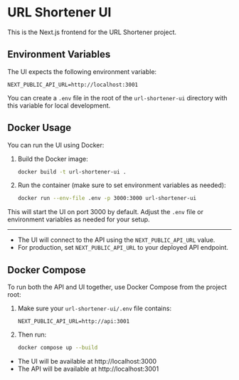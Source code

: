 # URL Shortener UI

This is the Next.js frontend for the URL Shortener project.

## Environment Variables

The UI expects the following environment variable:

```
NEXT_PUBLIC_API_URL=http://localhost:3001
```

You can create a `.env` file in the root of the `url-shortener-ui` directory with this variable for local development.

## Docker Usage

You can run the UI using Docker:

1. Build the Docker image:
   ```bash
   docker build -t url-shortener-ui .
   ```

2. Run the container (make sure to set environment variables as needed):
   ```bash
   docker run --env-file .env -p 3000:3000 url-shortener-ui
   ```

This will start the UI on port 3000 by default. Adjust the `.env` file or environment variables as needed for your setup.

---

- The UI will connect to the API using the `NEXT_PUBLIC_API_URL` value.
- For production, set `NEXT_PUBLIC_API_URL` to your deployed API endpoint. 

## Docker Compose

To run both the API and UI together, use Docker Compose from the project root:

1. Make sure your `url-shortener-ui/.env` file contains:
   ```
   NEXT_PUBLIC_API_URL=http://api:3001
   ```
2. Then run:
   ```bash
   docker compose up --build
   ```

- The UI will be available at http://localhost:3000
- The API will be available at http://localhost:3001 
